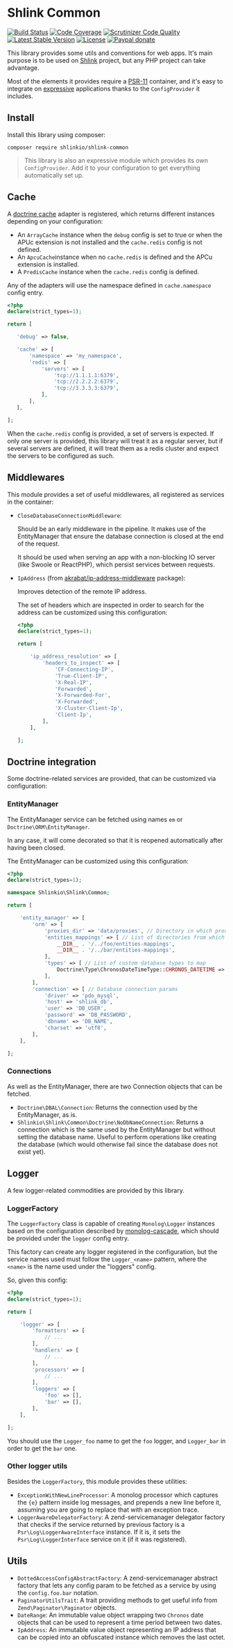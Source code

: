 # Shlink Common

[![Build Status](https://img.shields.io/travis/shlinkio/shlink-common.svg?style=flat-square)](https://travis-ci.org/shlinkio/shlink-common)
[![Code Coverage](https://img.shields.io/scrutinizer/coverage/g/shlinkio/shlink-common.svg?style=flat-square)](https://scrutinizer-ci.com/g/shlinkio/shlink-common/?branch=master)
[![Scrutinizer Code Quality](https://img.shields.io/scrutinizer/g/shlinkio/shlink-common.svg?style=flat-square)](https://scrutinizer-ci.com/g/shlinkio/shlink-common/?branch=master)
[![Latest Stable Version](https://img.shields.io/github/release/shlinkio/shlink-common.svg?style=flat-square)](https://packagist.org/packages/shlinkio/shlink-common)
[![License](https://img.shields.io/github/license/shlinkio/shlink-common.svg?style=flat-square)](https://github.com/shlinkio/shlink-common/blob/master/LICENSE)
[![Paypal donate](https://img.shields.io/badge/Donate-paypal-blue.svg?style=flat-square&logo=paypal&colorA=aaaaaa)](https://acel.me/donate)

This library provides some utils and conventions for web apps. It's main purpose is to be used on [Shlink](https://github.com/shlinkio/shlink) project, but any PHP project can take advantage.

Most of the elements it provides require a [PSR-11](https://www.php-fig.org/psr/psr-11/) container, and it's easy to integrate on [expressive](https://github.com/zendframework/zend-expressive) applications thanks to the `ConfigProvider` it includes.

## Install

Install this library using composer:

    composer require shlinkio/shlink-common

> This library is also an expressive module which provides its own `ConfigProvider`. Add it to your configuration to get everything automatically set up.

## Cache

A [doctrine cache](https://www.doctrine-project.org/projects/doctrine-cache/en/1.8/index.html) adapter is registered, which returns different instances depending on your configuration:
 
 * An `ArrayCache` instance when the `debug` config is set to true or when the APUc extension is not installed and the `cache.redis` config is not defined.
 * An `ApcuCache`instance when no `cache.redis` is defined and the APCu extension is installed.
 * A `PredisCache` instance when the `cache.redis` config is defined.
 
 Any of the adapters will use the namespace defined in `cache.namespace` config entry.
 
 ```php
<?php
declare(strict_types=1);

return [

    'debug' => false,

    'cache' => [
        'namespace' => 'my_namespace',
        'redis' => [
            'servers' => [
                'tcp://1.1.1.1:6379',
                'tcp://2.2.2.2:6379',
                'tcp://3.3.3.3:6379',
            ],
        ],
    ],

];
```

When the `cache.redis` config is provided, a set of servers is expected. If only one server is provided, this library will treat it as a regular server, but if several servers are defined, it will treat them as a redis cluster and expect the servers to be configured as such.

## Middlewares

This module provides a set of useful middlewares, all registered as services in the container:

* `CloseDatabaseConnectionMiddleware`:

    Should be an early middleware in the pipeline. It makes use of the EntityManager that ensure the database connection is closed at the end of the request.

    It should be used when serving an app with a non-blocking IO server (like Swoole or ReactPHP), which persist services between requests.

* `IpAddress` (from [akrabat/ip-address-middleware](https://github.com/akrabat/ip-address-middleware) package):

    Improves detection of the remote IP address.

    The set of headers which are inspected in order to search for the address can be customized using this configuration:

    ```php
    <?php
    declare(strict_types=1);

    return [

        'ip_address_resolution' => [
            'headers_to_inspect' => [
                'CF-Connecting-IP',
                'True-Client-IP',
                'X-Real-IP',
                'Forwarded',
                'X-Forwarded-For',
                'X-Forwarded',
                'X-Cluster-Client-Ip',
                'Client-Ip',
            ],
        ],

    ];
    ```

## Doctrine integration

Some doctrine-related services are provided, that can be customized via configuration:

### EntityManager

The EntityManager service can be fetched using names `em` or `Doctrine\ORM\EntityManager`.

In any case, it will come decorated so that it is reopened automatically after having been closed.

The EntityManager can be customized using this configuration:

```php
<?php
declare(strict_types=1);

namespace Shlinkio\Shlink\Common;

return [

    'entity_manager' => [
        'orm' => [
            'proxies_dir' => 'data/proxies', // Directory in which proxies will be persisted
            'entities_mappings' => [ // List of directories from which entities mappings should be read
                __DIR__ . '/../foo/entities-mappings',
                __DIR__ . '/../bar/entities-mappings',
            ],
            'types' => [ // List of custom database types to map
                Doctrine\Type\ChronosDateTimeType::CHRONOS_DATETIME => Doctrine\Type\ChronosDateTimeType::class,
            ],
        ],
        'connection' => [ // Database connection params
            'driver' => 'pdo_mysql',
            'host' => 'shlink_db',
            'user' => 'DB_USER',
            'password' => 'DB_PASSWORD',
            'dbname' => 'DB_NAME',
            'charset' => 'utf8',
        ],
    ],

];
```

### Connections

As well as the EntityManager, there are two Connection objects that can be fetched.

* `Doctrine\DBAL\Connection`: Returns the connection used by the EntityManager, as is.
* `Shlinkio\Shlink\Common\Doctrine\NoDbNameConnection`: Returns a connection which is the same used by the EntityManager but without setting the database name. Useful to perform operations like creating the database (which would otherwise fail since the database does not exist yet).

## Logger

A few logger-related commodities are provided by this library.

### LoggerFactory

The `LoggerFactory` class is capable of creating `Monolog\Logger` instances based on the configuration described by [monolog-cascade](https://github.com/theorchard/monolog-cascade), which should be provided under the `logger` config entry.

This factory can create any logger registered in the configuration, but the service names used must follow the `Logger_<name>` pattern, where the `<name>` is the name used under the "loggers" config.

So, given this config:

```php
<?php
declare(strict_types=1);

return [

    'logger' => [
        'formatters' => [
            // ...
        ],
        'handlers' => [
            // ...
        ],
        'processors' => [
            // ...
        ],
        'loggers' => [
            'foo' => [],
            'bar' => [],
        ],
    ],

];
```

You should use the `Logger_foo` name to get the `foo` logger, and `Logger_bar` in order to get the `bar` one.

### Other logger utils

Besides the `LoggerFactory`, this module provides these utilities:

* `ExceptionWithNewLineProcessor`: A monolog processor which captures the `{e}` pattern inside log messages, and prepends a new line before it, assuming you are going to replace that with an exception trace.
* `LoggerAwareDelegatorFactory`: A zend-servicemanager delegator factory that checks if the service returned by previous factory is a `Psr\Log\LoggerAwareInterface` instance. If it is, it sets the `Psr\Log\LoggerInterface` service on it (if it was registered).

## Utils

* `DottedAccessConfigAbstractFactory`: A zend-servicemanager abstract factory that lets any config param to be fetched as a service by using the `config.foo.bar` notation.
* `PaginatorUtilsTrait`: A trait providing methods to get useful info from `Zend\Paginator\Paginator` objects.
* `DateRange`: An immutable value object wrapping two `Chronos` date objects that can be used to represent a time period between two dates.
* `IpAddress`: An immutable value object representing an IP address that can be copied into an obfuscated instance which removes the last octet.
